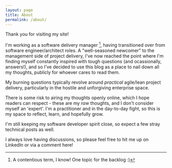 ```yaml
---
layout: page
title: About
permalink: /about/
---
```


Thank you for visiting my site!

I'm working as a software delivery manager [^1], having transitioned over from software engineer/architect roles. A "well-seasoned newcomer" to the management side of project delivery, I've now reached the point where I'm finding myself constantly inspired with tough questions (and ocassionally, answers!), and so I've decided to use this blog as a place to nail down all my thoughts, publicly for whoever cares to read them. 

My burning questions typically revolve around *practical* agile/lean project delivery, particularly in the hostile and unforgiving enterprise space.

There is some risk to airing my thoughts openly online, which I hope readers can respect - these are my *raw* thoughts, and I don't consider myself an 'expert'. I'm a practitioner and in the day-to-day fight, so this is my space to reflect, learn, and hopefully grow.

I'm still keeping my software developer spirit close, so expect a few stray technical posts as well.

I always love having discussions, so please feel free to hit me up on LinkedIn or via a comment here!

[^1]: A contentious term, I know! One topic for the backlog :)